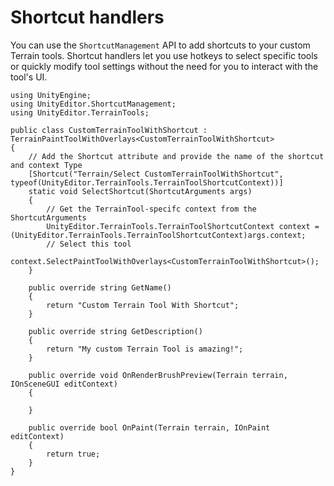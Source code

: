 # Shortcut handlers

You can use the `ShortcutManagement` API to add shortcuts to your custom Terrain tools. Shortcut handlers let you use hotkeys to select specific tools or quickly modify tool settings without the need for you to interact with the tool's UI.

```
using UnityEngine;
using UnityEditor.ShortcutManagement;
using UnityEditor.TerrainTools;

public class CustomTerrainToolWithShortcut : TerrainPaintToolWithOverlays<CustomTerrainToolWithShortcut>
{
    // Add the Shortcut attribute and provide the name of the shortcut and context Type
    [Shortcut("Terrain/Select CustomTerrainToolWithShortcut", typeof(UnityEditor.TerrainTools.TerrainToolShortcutContext))]
    static void SelectShortcut(ShortcutArguments args)
    {
        // Get the TerrainTool-specifc context from the ShortcutArguments
        UnityEditor.TerrainTools.TerrainToolShortcutContext context = (UnityEditor.TerrainTools.TerrainToolShortcutContext)args.context;
        // Select this tool
        context.SelectPaintToolWithOverlays<CustomTerrainToolWithShortcut>();
    }

    public override string GetName()
    {
        return "Custom Terrain Tool With Shortcut";
    }

    public override string GetDescription()
    {
        return "My custom Terrain Tool is amazing!";
    }

    public override void OnRenderBrushPreview(Terrain terrain, IOnSceneGUI editContext)
    {

    }

    public override bool OnPaint(Terrain terrain, IOnPaint editContext)
    {
        return true;
    }
}
```
